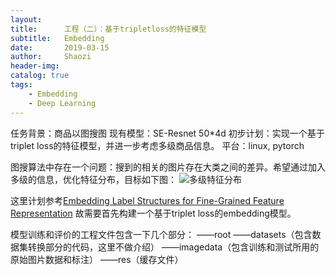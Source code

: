 ```yaml
---
layout:     
title:      工程（二）：基于tripletloss的特征模型
subtitle:   Embedding
date:       2019-03-15
author:     Shaozi
header-img: 
catalog: true
tags:
    - Embedding
    - Deep Learning
---
```


任务背景：商品以图搜图
现有模型：SE-Resnet 50\*4d
初步计划：实现一个基于triplet loss的特征模型，并进一步考虑多级商品信息。
平台：linux, pytorch

图搜算法中存在一个问题：搜到的相关的图片存在大类之间的差异。希望通过加入多级的信息，优化特征分布，目标如下图：
![多级特征分布](https://i.loli.net/2019/03/15/5c8b5c5f978b4.png)

这里计划参考[Embedding Label Structures for Fine-Grained Feature Representation](https://arxiv.org/abs/1512.02895)
故需要首先构建一个基于triplet loss的embedding模型。

模型训练和评价的工程文件包含一下几个部分：
——root
  ——datasets（包含数据集转换部分的代码，这里不做介绍）
  ——imagedata（包含训练和测试所用的原始图片数据和标注）
  ——res（缓存文件）



